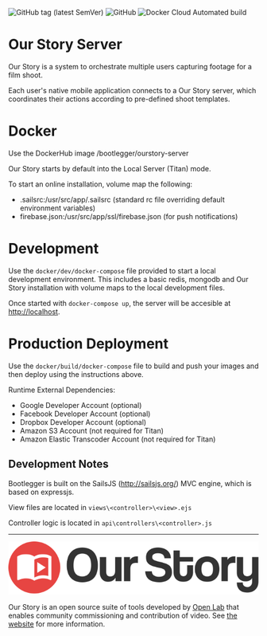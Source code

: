 ![GitHub tag (latest SemVer)](https://img.shields.io/github/tag/our-story-media/ourstory-server.svg) ![GitHub](https://img.shields.io/github/license/our-story-media/ourstory-server.svg) ![Docker Cloud Automated build](https://img.shields.io/docker/cloud/automated/bootlegger/ourstory-server.svg) 

# Our Story Server

Our Story is a system to orchestrate multiple users capturing footage for a film shoot. 

Each user's native mobile application connects to a Our Story server, which coordinates their actions according to  pre-defined shoot templates.

# Docker

Use the DockerHub image /bootlegger/ourstory-server

Our Story starts by default into the Local Server (Titan) mode.

To start an online installation, volume map the following:

- .sailsrc:/usr/src/app/.sailsrc (standard rc file overriding default environment variables)
- firebase.json:/usr/src/app/ssl/firebase.json (for push notifications)

# Development

Use the `docker/dev/docker-compose` file provided to start a local development environment. This includes a basic redis, mongodb and Our Story installation with volume maps to the local development files.

Once started with `docker-compose up`, the server will be accesible at [http://localhost]().

# Production Deployment

Use the `docker/build/docker-compose` file to build and push your images and then deploy using the instructions above.

Runtime External Dependencies:

- Google Developer Account (optional)
- Facebook Developer Account (optional)
- Dropbox Developer Account (optional)
- Amazon S3 Account (not required for Titan)
- Amazon Elastic Transcoder Account (not required for Titan)

## Development Notes
Bootlegger is built on the SailsJS (http://sailsjs.org/) MVC engine, which is based on expressjs.

View files are located in `views\<controller>\<view>.ejs`

Controller logic is located in `api\controllers\<controller>.js`

---

![](platform.svg)

Our Story is an open source suite of tools developed by [Open Lab](http://openlab.ncl.ac.uk) that enables community commissioning and contribution of video. See [the website]( https://guide.ourstory.video) for more information.
